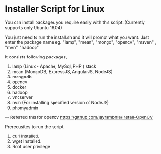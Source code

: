 # Installer Script for Linux

You can install packages you require easily with this script. (Currently supports only Ubuntu 16.04)

You just need to run the install.sh and it will prompt what you want.
Just enter the package name eg. "lamp", "mean", "mongo", "opencv", "maven" , "mvn", "hadoop"

It consists following packages,

1. lamp (Linux - Apache, MySql, PHP ) stack 
2. mean (MongoDB, ExpressJS, AngularJS, NodeJS)
3. mongodb
4. opencv
5. docker
6. hadoop
7. vncserver
7. nvm (For installing specified version of NodeJS)
8. phpmyadmin

-- Referred this for opencv https://github.com/jayrambhia/Install-OpenCV

Prerequsites to run the script 

1. curl Installed.
2. wget Installed.
3. Root user privilege
